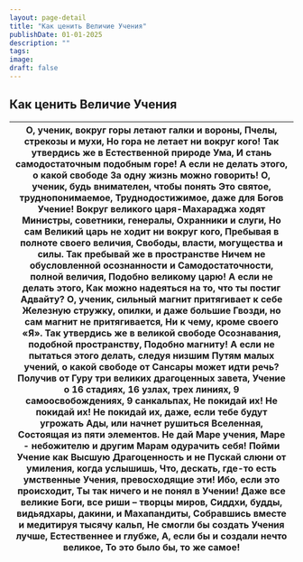 ```yaml
---
layout: page-detail
title: "Как ценить Величие Учения"
publishDate: 01-01-2025
description: ""
tags:
image:
draft: false
---
```


## Как ценить Величие Учения
| О, ученик, вокруг горы летают галки и вороны,  Пчелы, стрекозы и мухи,  Но гора не летает ни вокруг кого!  Так утвердись же в Естественной природе Ума,  И стань самодостаточным подобным горе!  А если не делать этого, о какой свободе  За одну жизнь можно говорить!  О, ученик, будь внимателен, чтобы понять  Это святое, труднопонимаемое,  Труднодостижимое, даже для  Богов Учение!  Вокруг великого царя-Махараджа ходят  Министры, советники, генералы,  Охранники и слуги,  Но сам Великий царь не ходит ни вокруг кого,  Пребывая в полноте своего величия,  Свободы, власти, могущества и силы.  Так пребывай же в пространстве  Ничем не обусловленной осознанности и  Самодостаточности, полной величия,  Подобно великому царю!  А если не делать этого,  Как можно надеяться на то,  что ты постиг Адвайту?  О, ученик, сильный магнит притягивает к себе  Железную стружку, опилки, и даже большие  Гвозди, но сам магнит не притягивается,  Ни к чему, кроме своего «Я».  Так утвердись же в великой свободе  Осознавания, подобной пространству,  Подобно магниту!  А если не пытаться этого делать, следуя низшим  Путям малых учений, о какой свободе от  Сансары может идти речь?  Получив от Гуру три великих драгоценных завета,  Учение о 16 стадиях, 16 узлах, трех линиях,  9 самоосвобождениях, 9 санкальпах,  Не покидай их! Не покидай их!  Не покидай их, даже, если тебе будут угрожать  Ады, или начнет рушиться Вселенная,  Состоящая из пяти элементов.  Не дай Маре учения, Маре - небожителю  и другим Марам одурачить себя!  Пойми Учение как Высшую Драгоценность и не  Пускай слюни от умиления, когда услышишь,  Что, дескать, где-то есть умственные  Учения, превосходящие эти!  Ибо, если это происходит,  Ты так ничего и не понял в Учении!  Даже все великие Боги, все риши – творцы миров,  Сиддхи, будды, видьядхары, дакини, и  Махапандиты,  Собравшись вместе и медитируя тысячу кальп,  Не смогли бы создать Учения лучше,  Естественнее и глубже,  А, если бы и создали нечто великое,  То это было бы, то же самое! |
| --------------------------------------------------------------------------------------------------------------------------------------------------------------------------------------------------------------------------------------------------------------------------------------------------------------------------------------------------------------------------------------------------------------------------------------------------------------------------------------------------------------------------------------------------------------------------------------------------------------------------------------------------------------------------------------------------------------------------------------------------------------------------------------------------------------------------------------------------------------------------------------------------------------------------------------------------------------------------------------------------------------------------------------------------------------------------------------------------------------------------------------------------------------------------------------------------------------------------------------------------------------------------------------------------------------------------------------------------------------------------------------------------------------------------------------------------------------------------------------------------------------------------------------------------------------------------------------------------------------------------------------------------------------------------------------------------------------------------------------------------------------------------------------------------------------------------------------------------------------------------------------------------------------------------------------------------------------------------------------------------------------------------------------------------------------------------- |
  
  
